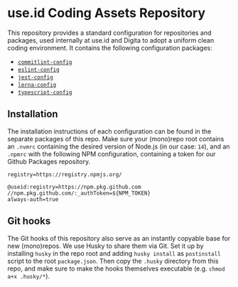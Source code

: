 
# use.id Coding Assets Repository

This repository provides a standard configuration for repositories and packages, used internally at use.id and Digita to adopt a uniform clean coding environment. It contains the following configuration packages:

- [`commitlint-config`](./packages/commitlint-config#readme)
- [`eslint-config`](./packages/eslint-config#readme)
- [`jest-config`](./packages/jest-config#readme)
- [`lerna-config`](./packages/lerna-config#readme)
- [`typescript-config`](./packages/typescript-config#readme)

## Installation

The installation instructions of each configuration can be found in the separate packages of this repo. Make sure your (mono)repo root contains an `.nvmrc` containing the desired version of Node.js (in our case: `14`), and an `.npmrc` with the following NPM configuration, containing a token for our Github Packages repository.

```
registry=https://registry.npmjs.org/

@useid:registry=https://npm.pkg.github.com
//npm.pkg.github.com/:_authToken=${NPM_TOKEN}
always-auth=true
```

## Git hooks

The Git hooks of this repository also serve as an instantly copyable base for new (mono)repos. We use Husky to share them via Git. Set it up by installing `husky` in the repo root and adding `husky install` as `postinstall` script to the root `package.json`. Then copy the `.husky` directory from this repo, and make sure to make the hooks themselves executable (e.g. `chmod a+x .husky/*`).
